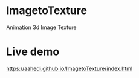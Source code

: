 # ImagetoTexture
Animation 3d Image Texture

# Live demo
https://aahedi.github.io/ImagetoTexture/index.html

